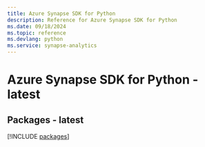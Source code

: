 ```yaml
---
title: Azure Synapse SDK for Python
description: Reference for Azure Synapse SDK for Python
ms.date: 09/18/2024
ms.topic: reference
ms.devlang: python
ms.service: synapse-analytics
---
```

# Azure Synapse SDK for Python - latest
## Packages - latest
[!INCLUDE [packages](synapse-index.md)]